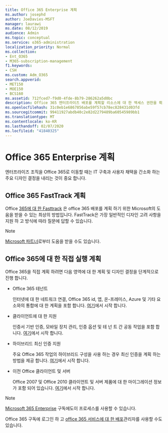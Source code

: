 ```yaml
---
title: Office 365 Enterprise 계획
ms.author: josephd
author: JoeDavies-MSFT
manager: laurawi
ms.date: 08/12/2019
audience: Admin
ms.topic: conceptual
ms.service: o365-administration
localization_priority: Normal
ms.collection:
- Ent_O365
- M365-subscription-management
f1.keywords:
- CSH
ms.custom: Adm_O365
search.appverid:
- MET150
- MOE150
- BCS160
ms.assetid: 712fced7-f9d0-4fde-8b79-286262a5d0bc
description: Office 365 엔터프라이즈 배포를 계획할 리소스에 대 한 액세스 권한을 확보 합니다.
ms.openlocfilehash: 31c0eb1e6867856abe59f57cb78ec828431d03fd
ms.sourcegitcommit: 99411927abdb40c2e82d2279489ba60545989bb1
ms.translationtype: MT
ms.contentlocale: ko-KR
ms.lasthandoff: 02/07/2020
ms.locfileid: "41840325"
---
```

# <a name="plan-for-office-365-enterprise"></a>Office 365 Enterprise 계획

엔터프라이즈 조직을 Office 365로 이동할 때는 IT 구축과 사용자 채택을 간소화 하는 주요 디자인 결정을 내리는 것이 중요 합니다. 

## <a name="planning-with-office-365-fasttrack"></a>Office 365 FastTrack 계획

Office [365에 대 한 Fasttrack](https://docs.microsoft.com/fasttrack/O365-fasttrack-benefit-for-office-365) 은 office 365 배포를 계획 하기 위한 Microsoft의 도움을 받을 수 있는 최상의 방법입니다. FastTrack은 가장 일반적인 디자인 고려 사항을 지원 하 고 방식에 따라 질문에 답할 수 있습니다. 

>[!Note]
>[Microsoft 파트너](https://www.microsoft.com/solution-providers/home)로부터 도움을 받을 수도 있습니다.
>

## <a name="do-it-yourself-planning-for-office-365"></a>Office 365에 대 한 직접 실행 계획

Office 365을 직접 계획 하려면 다음 영역에 대 한 계획 및 디자인 결정을 단계적으로 진행 합니다.

- Office 365 테넌트

  인터넷에 대 한 네트워크 연결, Office 365 id, 앱, 온-프레미스, Azure 및 기타 요소와의 통합에 대 한 계획을 포함 합니다. [여기](subscriptions-licenses-accounts-and-tenants-for-microsoft-cloud-offerings.md)에서 시작 합니다.

- 클라이언트에 대 한 지원

  인증서 기반 인증, 모바일 장치 관리, 인증 옵션 및 테 넌 트 간 공동 작업을 포함 합니다. [여기](office-365-client-support-certificate-based-authentication.md)에서 시작 합니다.

- 하이브리드 최신 인증 지원

  주요 Office 365 작업의 하이브리드 구성을 사용 하는 경우 최신 인증을 계획 하는 방법을 제공 합니다. [여기](hybrid-modern-auth-overview.md)에서 시작 합니다.

- 이전 Office 클라이언트 및 서버

  Office 2007 및 Office 2010 클라이언트 및 서버 제품에 대 한 마이그레이션 정보가 포함 되어 있습니다. [여기](plan-upgrade-previous-versions-office.md)에서 시작 합니다.

>[!Note]
>[Microsoft 365 Enterprise](https://docs.microsoft.com/microsoft-365/enterprise/microsoft-365-overview) 구독에도이 프로세스를 사용할 수 있습니다.
>

Office 365 구독에 로그인 하 고 [office 365 서비스에 대 한 배포](deployment-advisors-for-office-365.md)관리자를 사용할 수도 있습니다.



<!--

This checklist will help your organization as you plan and prepare for a migration to Office 365. The phases and steps in the checklist are aligned with the guidance provided by the [Onboarding Center](https://go.microsoft.com/fwlink/?LinkId=517115). Feel free to adapt this checklist to your organization's needs.

Most organizations don't need to do anything to prepare for Office 365. It's an application on the web and people are able to use it as soon as they have an account. Other organizations have more locations, security practices, or other requirements that create the need for more planning. For enterprise-level organizations, follow the checklist items below to get started with Office 365.
  
If you want help getting Office 365 set up, [FastTrack](https://fasttrack.microsoft.com/office) is the easiest way to deploy Office 365, you can also sign in and use the [Deployment advisors for Office 365 services](deployment-advisors-for-office-365.md).
  
|**Choose one or more to get started:**||
|:-----|:-----|
| [System requirements for Office](https://products.office.com/office-system-requirements) |- Microsoft Office Professional, Office 365, Office 365 ProPlus, and each Office application for Windows, Mac, iOS, and Android all have specific system requirements. Ensure your hardware and software meet the minimum system requirements.|
|**Most** customers connect their on-premises directory to Office 365. Get a head start on directory preparation by [installing and running IdFix on your network](https://www.microsoft.com/download/details.aspx?id=36832). <br> Use the [AAD Connect advisor](https://aka.ms/aadconnectpwsync) and the [Azure AD Premium set up guide](https://aka.ms/aadpguidance) to get customized set up guidance. <br> |- Automated checks against your directory to [validate people's accounts will properly synchronize](https://support.office.com/article/Prepare-to-provision-users-through-directory-synchronization-to-Office-365-01920974-9e6f-4331-a370-13aea4e82b3e). <br> - Recommends changes to directory objects and offers to automate the changes for you. <br> - [More details on using the IdFix tool](prepare-directory-attributes-for-synch-with-idfix.md). |
|**Read** our [network performance guidance](https://aka.ms/tune) and use our tools to ensure you have the connectivity and performance configuration necessary to provide people with the best experience.  <br> | - Ensure you can connect to Office 365, if you filter or scan outbound traffic, you'll want to understand what [managing Office 365 endpoints](https://support.office.com/article/Managing-Office-365-endpoints-99cab9d4-ef59-4207-9f2b-3728eb46bf9a) means for your organization.  <br>  - [Model and test your network capacity](https://support.office.com/article/Network-and-migration-planning-for-Office-365-f5ee6c33-bcd7-4b0b-b0f8-dc1d9fb8d132) or move to an [Azure ExpressRoute for Office 365](https://support.office.com/article/Azure-ExpressRoute-for-Office-365-6d2534a2-c19c-4a99-be5e-33a0cee5d3bd) circuit for a more predictable experience.   |
|**Use** our [planning checklist](https://support.office.com/article/Deployment-planning-checklist-for-Office-365-5fa4f6ef-35ad-4840-91c1-4834df3df5a0) as a starting place for building your own deployment plan.  <br> | - In-depth overview of possible areas you'll need to plan for with links to reference or how-to information to help you plan. |
|**Use** the [Exchange Server Large Item Script](https://gallery.technet.microsoft.com/Exchange-Server-Large-Item-b9546cc6) to find mail items that may be too large to migrate.  <br> | - Uses Exchange Web Services to impersonate, access, scan the mailbox for file sizes you specify, and dumps the results in a CSV file. Read the [detailed instructions on how to use the script](https://blogs.technet.com/b/mikehall/archive/2013/06/27/large-mail-item-script.aspx). |
|**Take** advantage of [Microsoft deployment experts](https://go.microsoft.com/fwlink/?LinkId=517115) who can help you from planning to helping everyone start using the new services and applications.  <br> Use the [Deployment wizards for Office 365 services](https://support.office.com/article/Deployment-wizards-for-Office-365-services-165f46e8-3533-4d76-be57-97f81ebd40f2) to get customized set up guidance.  <br> | - The Onboarding center works directly with customers and with partner organizations. Give them a call today. |
|**Use** the [templates and resources in the Office 365 success center](https://www.microsoft.com/fasttrack/resources) to share your deployment and onboarding plans with the people in your organization.  <br> | - Communication with everyone before, during, and after the transition to Office 365 is critical.  <br> - Use our templates, guides, and handouts to improve your communications. |
|**Read** the article [Office 365 Network Connectivity Principles](https://aka.ms/o365networkingprinciples) to understand the connectivity principles for securely managing Office 365 traffic and getting the best possible performance.  <br> | - This article will help you understand the most recent guidance for securely optimizing Office 365 network connectivity. |
   
Want more resources to help you integrate Office 365 with your broader cloud strategy? Here are the [Microsoft cloud IT architecture resources](https://docs.microsoft.com/office365/enterprise/microsoft-cloud-it-architecture-resources).
  
## Want to talk with support?

We're here to help, [contact support](https://support.office.com/article/32a17ca7-6fa0-4870-8a8d-e25ba4ccfd4b) for business products.


--> 